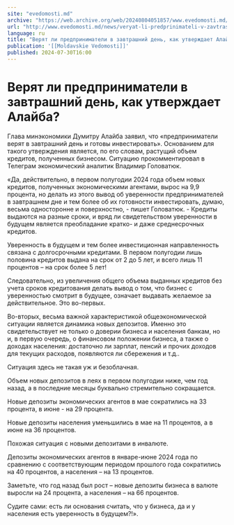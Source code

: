 ```yaml
---
site: "evedomosti.md"
archive: "https://web.archive.org/web/20240804051857/www.evedomosti.md/news/veryat-li-predprinimateli-v-zavtrashnij-den-kak-utverzhdaet"
url: "http://www.evedomosti.md/news/veryat-li-predprinimateli-v-zavtrashnij-den-kak-utverzhdaet"
language: ru
title: "Верят ли предприниматели в завтрашний день, как утверждает Алайба?"
publication: '[[Moldavskie Vedomosti]]'
published: 2024-07-30T16:00
---
```


# Верят ли предприниматели в завтрашний день, как утверждает Алайба?

Глава минэкономики Думитру Алайба заявил, что «предприниматели верят в завтрашний день и готовы инвестировать». Основанием для такого утверждения является, по его словам, растущий объем кредитов, полученных бизнесом. Ситуацию прокомментировал в Телеграм экономический аналитик Владимир Головатюк.

«Да, действительно, в первом полугодии 2024 года объем новых кредитов, полученных экономическими агентами, вырос на 9,9 процента, но делать из этого вывод об уверенности предпринимателей в завтрашнем дне и тем более об их готовности инвестировать, думаю, весьма односторонне и поверхностно, - пишет Головатюк. - Кредиты выдаются на разные сроки, и вряд ли свидетельством уверенности в будущем является преобладание кратко- и даже среднесрочных кредитов.

Уверенность в будущем и тем более инвестиционная направленность связана с долгосрочными кредитами. В первом полугодии лишь половина кредитов выдана на срок от 2 до 5 лет, и всего лишь 11 процентов – на срок более 5 лет!

Следовательно, из увеличения общего объема выданных кредитов без учета сроков кредитования делать вывод о том, что бизнес с уверенностью смотрит в будущее, означает выдавать желаемое за действительное. Это во-первых.

Во-вторых, весьма важной характеристикой общеэкономической ситуации является динамика новых депозитов. Именно это свидетельствует не только о доверии бизнеса и населения банкам, но и, в первую очередь, о финансовом положении бизнеса, а также о доходах населения: достаточно ли зарплат, пенсий и прочих доходов для текущих расходов, появляются ли сбережения и т.д..

Ситуация здесь не такая уж и безоблачная.

Объем новых депозитов в леях в первом полугодии ниже, чем год назад, а в последние месяцы буквально стремительно сокращается.

Новые депозиты экономических агентов в мае сократились на 33 процента, в июне - на 29 процента.

Новые депозиты населения уменьшились в мае на 11 процентов, а в июне на 36 процентов.

Похожая ситуация с новыми депозитами в инвалюте.

Депозиты экономических агентов в январе-июне 2024 года по сравнению с соответствующим периодом прошлого года сократились на 40 процентов, а населения – на 13 процентов.

Заметьте, что год назад был рост – новые депозиты бизнеса в валюте выросли на 24 процента, а населения – на 66 процентов.

Судите сами: есть ли основания считать, что у бизнеса, да и у населения есть уверенность в будущем?!».